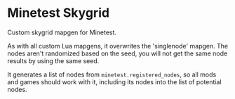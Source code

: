 # Minetest Skygrid
Custom skygrid mapgen for Minetest.

As with all custom Lua mapgens, it overwrites the 'singlenode' mapgen. The nodes aren't randomized based on the seed, you will not get the same node results by using the same seed.

It generates a list of nodes from `minetest.registered_nodes`, so all mods and games should work with it, including its nodes into the list of potential nodes.
